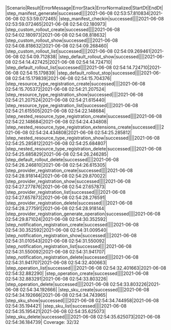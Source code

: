 |Scenario|Result|ErrorMessage|ErrorStack|ErrorNormalized|StartDt|EndDt|
|step_manifest_generate|successed||||2021-06-08 02:53:57.810834|2021-06-08 02:53:59.072465|
|step_manifest_checkin|successed||||2021-06-08 02:53:59.072465|2021-06-08 02:54:02.180973|
|step_custom_rollout_create|successed||||2021-06-08 02:54:02.180973|2021-06-08 02:54:08.818632|
|step_custom_rollout_show|successed||||2021-06-08 02:54:08.818632|2021-06-08 02:54:09.268460|
|step_custom_rollout_list|successed||||2021-06-08 02:54:09.269461|2021-06-08 02:54:09.712838|
|step_default_rollout_show|successed||||2021-06-08 02:54:14.427425|2021-06-08 02:54:14.724710|
|step_default_rollout_list|successed||||2021-06-08 02:54:14.724710|2021-06-08 02:54:15.179839|
|step_default_rollout_stop|successed||||2021-06-08 02:54:15.179839|2021-06-08 02:54:15.704376|
|step_resource_type_registration_create|successed||||2021-06-08 02:54:15.705372|2021-06-08 02:54:21.207524|
|step_resource_type_registration_show|successed||||2021-06-08 02:54:21.207524|2021-06-08 02:54:21.615440|
|step_resource_type_registration_list|successed||||2021-06-08 02:54:21.615505|2021-06-08 02:54:22.148684|
|step_nested_resource_type_registration_create|successed||||2021-06-08 02:54:22.148684|2021-06-08 02:54:24.434808|
|step_nested_resource_type_registration_extensions_create|successed||||2021-06-08 02:54:24.434808|2021-06-08 02:54:25.285812|
|step_nested_resource_type_registration_show|successed||||2021-06-08 02:54:25.285812|2021-06-08 02:54:25.684807|
|step_nested_resource_type_registration_delete|successed||||2021-06-08 02:54:25.685829|2021-06-08 02:54:26.246285|
|step_default_rollout_delete|successed||||2021-06-08 02:54:26.246810|2021-06-08 02:54:26.615305|
|step_provider_registration_create|successed||||2021-06-08 02:54:28.918144|2021-06-08 02:54:29.870022|
|step_provider_registration_show|successed||||2021-06-08 02:54:27.277876|2021-06-08 02:54:27.657873|
|step_provider_registration_list|successed||||2021-06-08 02:54:27.657873|2021-06-08 02:54:28.276591|
|step_provider_registration_delete|successed||||2021-06-08 02:54:28.277591|2021-06-08 02:54:28.918144|
|step_provider_registration_generate_operation|successed||||2021-06-08 02:54:29.871024|2021-06-08 02:54:30.352592|
|step_notification_registration_create|successed||||2021-06-08 02:54:30.352592|2021-06-08 02:54:31.009540|
|step_notification_registration_show|successed||||2021-06-08 02:54:31.010543|2021-06-08 02:54:31.550092|
|step_notification_registration_list|successed||||2021-06-08 02:54:31.550092|2021-06-08 02:54:31.941707|
|step_notification_registration_delete|successed||||2021-06-08 02:54:31.941707|2021-06-08 02:54:32.400663|
|step_operation_list|successed||||2021-06-08 02:54:32.401663|2021-06-08 02:54:32.882290|
|step_operation_create|successed||||2021-06-08 02:54:32.883291|2021-06-08 02:54:33.803226|
|step_operation_delete|successed||||2021-06-08 02:54:33.803226|2021-06-08 02:54:34.192666|
|step_sku_create|successed||||2021-06-08 02:54:34.192666|2021-06-08 02:54:34.743965|
|step_sku_show|successed||||2021-06-08 02:54:34.744958|2021-06-08 02:54:35.194421|
|step_sku_list|successed||||2021-06-08 02:54:35.195421|2021-06-08 02:54:35.625073|
|step_sku_delete|successed||||2021-06-08 02:54:35.625073|2021-06-08 02:54:36.184739|
Coverage: 32/32
